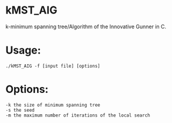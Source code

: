 # kMST_AIG
k-minimum spanning tree/Algorithm of the Innovative Gunner in C.

# Usage:
```
./kMST_AIG -f [input file] [options]
```
# Options:
```
-k the size of minimum spanning tree
-s the seed
-m the maximum number of iterations of the local search
```